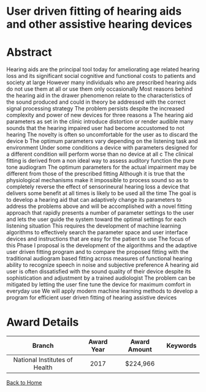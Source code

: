 
User driven fitting of hearing aids and other assistive hearing devices
=======================================================================

# Abstract


Hearing aids are the principal tool today for ameliorating age related hearing loss and its
significant social  cognitive and functional costs to patients and society at large 
However  many individuals who are prescribed hearing aids do not use them at all  or
use them only occasionally  Most reasons behind the  hearing aid in the drawer 
phenomenon relate to the characteristics of the sound produced  and could  in theory  be
addressed with the correct signal processing strategy  The problem persists despite the
increased complexity and power of new devices  for three reasons   a  The hearing aid
parameters  as set in the clinic  introduce distortion or render audible many sounds that
the hearing impaired user had become accustomed to not hearing  The novelty is often
so uncomfortable for the user as to discard the device   b  The optimum parameters vary
depending on the listening task and environment  Under some conditions  a device with
parameters designed for a different condition will perform worse than no device at all   c 
The clinical fitting is derived from a non ideal way to assess auditory function  the pure 
tone audiogram   The optimum parameters for the actual impairment may be different
from those of the prescribed fitting 
Although it is true that the physiological mechanisms make it impossible to process
sound so as to completely reverse the effect of sensorineural hearing loss  a device that
delivers some benefit at all times is likely to be used all the time 
The goal is to develop a hearing aid that can adaptively change its parameters to
address the problems above  and will be accomplished with a novel fitting approach that
rapidly presents a number of parameter settings to the user and lets the user guide the
system toward the optimal settings for each listening situation  This requires the
development of machine learning algorithms to effectively search the parameter space
and user interface devices and instructions that are easy for the patient to use  The
focus of this Phase I proposal is the development of the algorithms and the adaptive
user driven fitting program  and to compare the proposed fitting with the traditional
audiogram based fitting across measures of functional hearing  ability to recognize
speech in noise  and subjective preference A hearing aid user is often dissatisfied with the sound quality of their device  despite its
sophistication and adjustment by a trained audiologist  The problem can be mitigated by
letting the user fine tune the device for maximum comfort in everyday use  We will apply
modern machine learning methods to develop a program for efficient user driven fitting
of hearing assistive devices  

# Award Details

|Branch|Award Year|Award Amount|Keywords|
| :---: | :---: | :---: | :---: |
|National Institutes of Health|2017|$224,966||
  
  


[Back to Home](https://github.com/chrischow/dod_sbir_awards/JH/#2418)